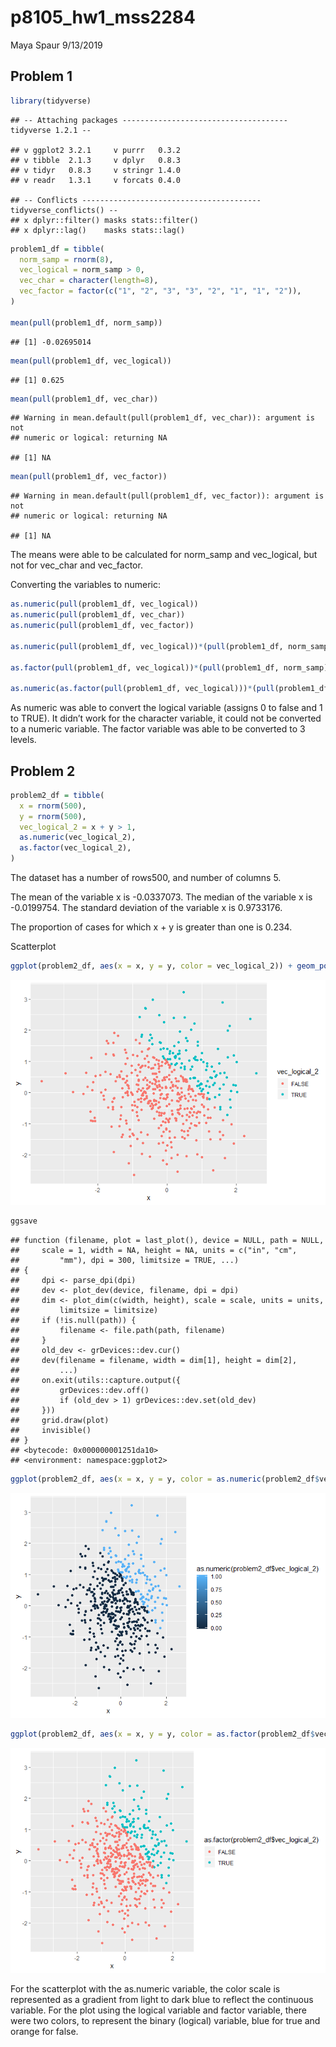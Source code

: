p8105\_hw1\_mss2284
================
Maya Spaur
9/13/2019

## Problem 1

``` r
library(tidyverse)
```

    ## -- Attaching packages ------------------------------------- tidyverse 1.2.1 --

    ## v ggplot2 3.2.1     v purrr   0.3.2
    ## v tibble  2.1.3     v dplyr   0.8.3
    ## v tidyr   0.8.3     v stringr 1.4.0
    ## v readr   1.3.1     v forcats 0.4.0

    ## -- Conflicts ---------------------------------------- tidyverse_conflicts() --
    ## x dplyr::filter() masks stats::filter()
    ## x dplyr::lag()    masks stats::lag()

``` r
problem1_df = tibble(
  norm_samp = rnorm(8),
  vec_logical = norm_samp > 0,
  vec_char = character(length=8),
  vec_factor = factor(c("1", "2", "3", "3", "2", "1", "1", "2")),
)

mean(pull(problem1_df, norm_samp))
```

    ## [1] -0.02695014

``` r
mean(pull(problem1_df, vec_logical))
```

    ## [1] 0.625

``` r
mean(pull(problem1_df, vec_char))
```

    ## Warning in mean.default(pull(problem1_df, vec_char)): argument is not
    ## numeric or logical: returning NA

    ## [1] NA

``` r
mean(pull(problem1_df, vec_factor))
```

    ## Warning in mean.default(pull(problem1_df, vec_factor)): argument is not
    ## numeric or logical: returning NA

    ## [1] NA

The means were able to be calculated for norm\_samp and vec\_logical,
but not for vec\_char and vec\_factor.

Converting the variables to numeric:

``` r
as.numeric(pull(problem1_df, vec_logical))
as.numeric(pull(problem1_df, vec_char))
as.numeric(pull(problem1_df, vec_factor))

as.numeric(pull(problem1_df, vec_logical))*(pull(problem1_df, norm_samp))

as.factor(pull(problem1_df, vec_logical))*(pull(problem1_df, norm_samp))

as.numeric(as.factor(pull(problem1_df, vec_logical)))*(pull(problem1_df, norm_samp))
```

As numeric was able to convert the logical variable (assigns 0 to false
and 1 to TRUE). It didn’t work for the character variable, it could not
be converted to a numeric variable. The factor variable was able to be
converted to 3 levels.

## Problem 2

``` r
problem2_df = tibble(
  x = rnorm(500),
  y = rnorm(500),
  vec_logical_2 = x + y > 1,
  as.numeric(vec_logical_2),
  as.factor(vec_logical_2),
)
```

The dataset has a number of rows500, and number of columns 5.

The mean of the variable x is -0.0337073. The median of the variable x
is -0.0199754. The standard deviation of the variable x is 0.9733176.

The proportion of cases for which x + y is greater than one is
0.234.

Scatterplot

``` r
ggplot(problem2_df, aes(x = x, y = y, color = vec_logical_2)) + geom_point()
```

![](p8105_hw1_mss2284_files/figure-gfm/scatter-1.png)<!-- -->

``` r
ggsave
```

    ## function (filename, plot = last_plot(), device = NULL, path = NULL, 
    ##     scale = 1, width = NA, height = NA, units = c("in", "cm", 
    ##         "mm"), dpi = 300, limitsize = TRUE, ...) 
    ## {
    ##     dpi <- parse_dpi(dpi)
    ##     dev <- plot_dev(device, filename, dpi = dpi)
    ##     dim <- plot_dim(c(width, height), scale = scale, units = units, 
    ##         limitsize = limitsize)
    ##     if (!is.null(path)) {
    ##         filename <- file.path(path, filename)
    ##     }
    ##     old_dev <- grDevices::dev.cur()
    ##     dev(filename = filename, width = dim[1], height = dim[2], 
    ##         ...)
    ##     on.exit(utils::capture.output({
    ##         grDevices::dev.off()
    ##         if (old_dev > 1) grDevices::dev.set(old_dev)
    ##     }))
    ##     grid.draw(plot)
    ##     invisible()
    ## }
    ## <bytecode: 0x000000001251da10>
    ## <environment: namespace:ggplot2>

``` r
ggplot(problem2_df, aes(x = x, y = y, color = as.numeric(problem2_df$vec_logical_2))) + geom_point()
```

![](p8105_hw1_mss2284_files/figure-gfm/scatter-2.png)<!-- -->

``` r
ggplot(problem2_df, aes(x = x, y = y, color = as.factor(problem2_df$vec_logical_2))) + geom_point()
```

![](p8105_hw1_mss2284_files/figure-gfm/scatter-3.png)<!-- -->

For the scatterplot with the as.numeric variable, the color scale is
represented as a gradient from light to dark blue to reflect the
continuous variable. For the plot using the logical variable and factor
variable, there were two colors, to represent the binary (logical)
variable, blue for true and orange for false.
